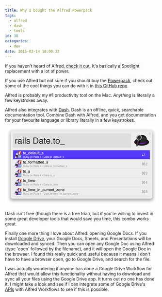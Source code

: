 ```yaml
---
title: Why I bought the Alfred Powerpack
tags:
  - alfred
  - dash
  - tools
id: 38
categories:
  - dev
date: 2015-02-14 10:00:32
---
```


If you haven't heard of Alfred, [check it out](http://www.alfredapp.com/). It's basically a Spotlight replacement with a lot of power.

If you use Alfred but not sure if you should buy the [Powerpack](http://www.alfredapp.com/powerpack/), check out some of the cool things you can do with it in [this GitHub repo](https://github.com/zenorocha/alfred-workflows).

Alfred is probably my #1 productivity tool on the Mac. _Anything_ is literally a few keystrokes away.

Alfred also integrates with [Dash](http://kapeli.com/dash). Dash is an offline, quick, searchable documentation tool. Combine Dash with Alfred, and you get documentation for your favourite language or library literally in a few keystrokes.

![Instant documentation](/images/dash-screenshot.png)

Dash isn't free (though there is a free trial), but if you're willing to invest in some great developer tools that would save you time, this combo works great.

Finally one more thing I love about Alfred: opening Google Docs. If you install [Google Drive](https://drive.google.com), your Google Docs, Sheets, and Presentations will be downloaded and synced. Then you can open any Google Doc using Alfred (type 'open' followed by the filename), and it will open the Google Doc in the browser. I found this really quick and useful because it means I don't have to have a browser open, go to Google Drive, and search for the file.

I was actually wondering if anyone has done a Google Drive Workflow for Alfred that would allow this functionality without having to download and sync all your files using the Google Drive app. It turns out no one has done it. I might take a look and see if I can integrate some of Google Drive's [APIs](https://developers.google.com/drive/web/search-parameters) with Alfred Workflows to see if this is possible.